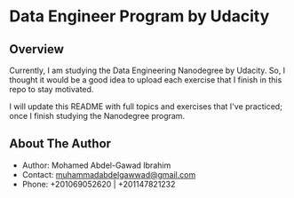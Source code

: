 # Data Engineer Program by Udacity

## Overview

Currently, I am studying the Data Engineering Nanodegree by Udacity. So, I thought it would be a good idea to upload each exercise that I finish in this repo to stay motivated.

I will update this README with full topics and exercises that I've practiced; once I finish studying the Nanodegree program.

## About The Author

* Author: Mohamed Abdel-Gawad Ibrahim
* Contact: muhammadabdelgawwad@gmail.com
* Phone: +201069052620 | +201147821232
